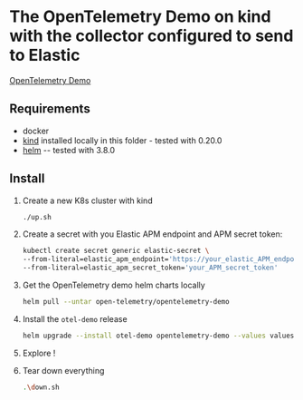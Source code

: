 # The OpenTelemetry Demo on kind with the collector configured to send to Elastic

[OpenTelemetry Demo](https://opentelemetry.io/docs/demo/)

## Requirements

* docker
* [kind](https://kind.sigs.k8s.io) installed locally in this folder - tested with 0.20.0
* [helm](https://kind.sigs.k8s.io) -- tested with 3.8.0

## Install

1. Create a new K8s cluster with kind
    
    ```bash
    ./up.sh
    ```
    
2. Create a secret with you Elastic APM endpoint and APM secret token:
    
    ```bash
    kubectl create secret generic elastic-secret \                      
    --from-literal=elastic_apm_endpoint='https://your_elastic_APM_endpoint:443' \
    --from-literal=elastic_apm_secret_token='your_APM_secret_token'
    ```
    
3. Get the OpenTelemetry demo helm charts locally
    
    ```bash
    helm pull --untar open-telemetry/opentelemetry-demo
    ```
    
4. Install the `otel-demo` release
    ```bash
    helm upgrade --install otel-demo opentelemetry-demo --values values.yaml
    ```
    
5. Explore !
6. Tear down everything
    
    ```bash
    .\down.sh
    ```
